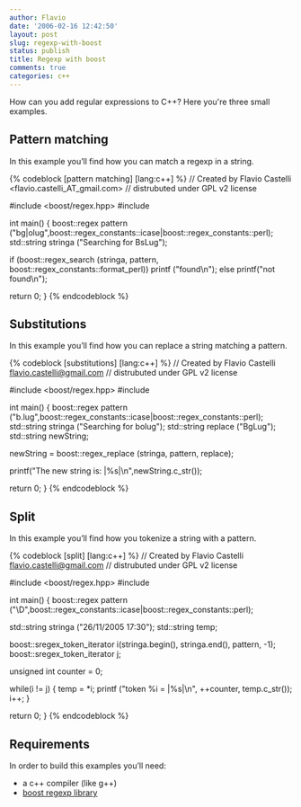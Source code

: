 ```yaml
---
author: Flavio
date: '2006-02-16 12:42:50'
layout: post
slug: regexp-with-boost
status: publish
title: Regexp with boost
comments: true
categories: c++
---
```


How can you add regular expressions to C++?
Here you're three small examples.

## Pattern matching
In this example you’ll find how you can match a regexp in a string.

{% codeblock [pattern matching] [lang:c++] %}
// Created by Flavio Castelli <flavio.castelli_AT_gmail.com>
// distrubuted under GPL v2 license

#include <boost/regex.hpp>
#include <string>

int main()
{
  boost::regex pattern ("bg|olug",boost::regex_constants::icase|boost::regex_constants::perl);
  std::string stringa ("Searching for BsLug");

  if (boost::regex_search (stringa, pattern, boost::regex_constants::format_perl))
    printf ("found\n");
  else
    printf("not found\n");
    
  return 0;
}
{% endcodeblock %}

## Substitutions
In this example you’ll find how you can replace a string matching a pattern.

{% codeblock [substitutions] [lang:c++] %}
// Created by Flavio Castelli <flavio.castelli@gmail.com>
// distrubuted under GPL v2 license

#include <boost/regex.hpp>
#include <string>

int main()
{
  boost::regex pattern ("b.lug",boost::regex_constants::icase|boost::regex_constants::perl);
  std::string stringa ("Searching for bolug");
  std::string replace ("BgLug");
  std::string newString;

  newString = boost::regex_replace (stringa, pattern, replace);

  printf("The new string is: |%s|\n",newString.c_str());

  return 0;
}
{% endcodeblock %}

## Split
In this example you’ll find how you tokenize a string with a pattern.

{% codeblock [split] [lang:c++] %}
// Created by Flavio Castelli <flavio.castelli@gmail.com>
// distrubuted under GPL v2 license

#include <boost/regex.hpp>
#include <string>

int main()
{
  boost::regex pattern ("\\D",boost::regex_constants::icase|boost::regex_constants::perl);
  
  std::string stringa ("26/11/2005 17:30");
  std::string temp;
  
  boost::sregex_token_iterator i(stringa.begin(), stringa.end(), pattern, -1);
  boost::sregex_token_iterator j;

  unsigned int counter = 0;
  
  while(i != j)
  {
    temp = *i;
    printf ("token %i = |%s|\n", ++counter, temp.c_str());
    i++;
  }

  return 0;
}
{% endcodeblock %}

## Requirements
In order to build this examples you’ll need:

  * a c++ compiler (like g++)
  * [boost regexp library](http://www.boost.org/libs/regex/doc/index.html)

